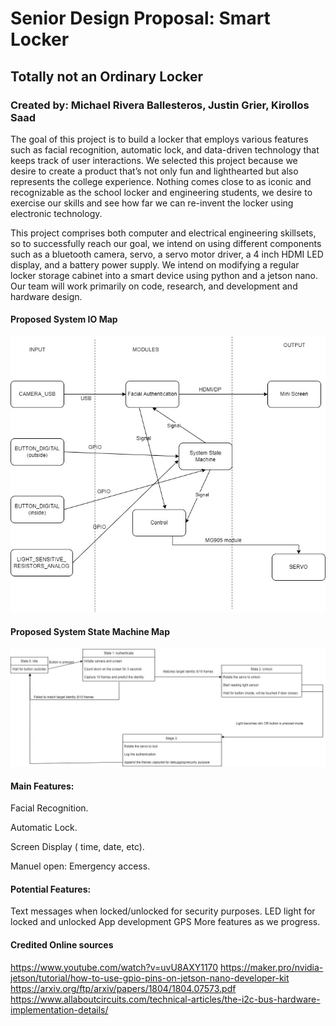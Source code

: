 # Senior Design Proposal:  Smart Locker

## Totally not an Ordinary Locker

### Created by: Michael Rivera Ballesteros, Justin Grier, Kirollos Saad

The goal of this project is to build a locker that employs various features such as facial recognition, automatic lock, and data-driven technology that keeps track of user interactions. We selected this project because we desire to create a product that’s not only fun and lighthearted but also represents the college experience. Nothing comes close to as iconic and recognizable as the school locker and engineering students, we desire to exercise our skills and see how far we can re-invent the locker using electronic technology.

This project comprises both computer and electrical engineering skillsets, so to successfully reach our goal, we intend on using different components such as a bluetooth camera, servo, a servo motor driver, a 4 inch HDMI LED display, and a battery power supply. We intend on modifying a regular locker storage cabinet into a smart device using python and a jetson nano. Our team will work primarily on code, research, and development and hardware design. 

#### Proposed System IO Map

![IMG](iomap.jpg "IOMAP")

#### Proposed System State Machine Map

![IMG](statemachine.jpg "SMMAP")

#### Main Features: 
Facial Recognition. 

Automatic Lock. 

Screen Display ( time, date, etc). 

Manuel open: Emergency access. 

#### Potential Features:
Text messages when locked/unlocked for security purposes. 
LED light for locked and unlocked
App development
GPS
More features as we progress.

#### Credited Online sources
<https://www.youtube.com/watch?v=uvU8AXY1170>
<https://maker.pro/nvidia-jetson/tutorial/how-to-use-gpio-pins-on-jetson-nano-developer-kit>
<https://arxiv.org/ftp/arxiv/papers/1804/1804.07573.pdf>
<https://www.allaboutcircuits.com/technical-articles/the-i2c-bus-hardware-implementation-details/>
